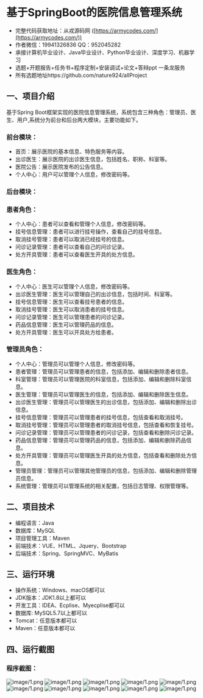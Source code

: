 基于SpringBoot的医院信息管理系统
=
- 完整代码获取地址：从戎源码网 ([https://armycodes.com/](https://armycodes.com/))
- 作者微信：19941326836  QQ：952045282 
- 承接计算机毕业设计、Java毕业设计、Python毕业设计、深度学习、机器学习
- 选题+开题报告+任务书+程序定制+安装调试+论文+答辩ppt 一条龙服务
- 所有选题地址https://github.com/nature924/allProject

一、项目介绍
---
基于Spring Boot框架实现的医院信息管理系统，系统包含三种角色：管理员、医生、用户,系统分为前台和后台两大模块，主要功能如下。


### 前台模块：
- 首页：展示医院的基本信息、特色服务等内容。
- 出诊医生：展示医院的出诊医生信息，包括姓名、职称、科室等。
- 医院公告：展示医院发布的公告信息。
- 个人中心：用户可以管理个人信息，修改密码等。

### 后台模块：
### 患者角色：
- 个人中心：患者可以查看和管理个人信息，修改密码等。
- 挂号信息管理：患者可以进行挂号操作，查看自己的挂号信息。
- 取消挂号管理：患者可以取消已经挂号的信息。
- 问诊记录管理：患者可以查看自己的问诊记录。
- 处方开具管理：患者可以查看医生开具的处方信息。

### 医生角色：
- 个人中心：医生可以管理个人信息，修改密码等。
- 出诊医生管理：医生可以管理自己的出诊信息，包括时间、科室等。
- 挂号信息管理：医生可以查看挂号患者的信息。
- 取消挂号管理：医生可以取消患者的挂号信息。
- 问诊记录管理：医生可以管理患者的问诊记录。
- 药品信息管理：医生可以管理药品的信息。
- 处方开具管理：医生可以开具处方给患者。

### 管理员角色：
- 个人中心：管理员可以管理个人信息，修改密码等。
- 患者管理：管理员可以管理患者的信息，包括添加、编辑和删除患者信息。
- 科室管理：管理员可以管理医院的科室信息，包括添加、编辑和删除科室信息。
- 医生管理：管理员可以管理医生的信息，包括添加、编辑和删除医生信息。
- 出诊医生管理：管理员可以管理医生的出诊信息，包括添加、编辑和删除出诊信息。
- 挂号信息管理：管理员可以管理患者的挂号信息，包括查看和取消挂号。
- 取消挂号管理：管理员可以管理患者的取消挂号信息，包括查看和恢复挂号。
- 问诊记录管理：管理员可以管理患者的问诊记录，包括查看和删除问诊记录。
- 药品信息管理：管理员可以管理药品的信息，包括添加、编辑和删除药品信息。
- 处方开具管理：管理员可以管理医生开具的处方信息，包括查看和删除处方信息。
- 管理员管理：管理员可以管理其他管理员的信息，包括添加、编辑和删除管理员信息。
- 系统管理：管理员可以管理系统的相关配置，包括日志管理、权限管理等。



二、项目技术
---
- 编程语言：Java
- 数据库：MySQL
- 项目管理工具：Maven
- 前端技术：VUE、HTML、Jquery、Bootstrap
- 后端技术：Spring、SpringMVC、MyBatis

三、运行环境
---
- 操作系统：Windows、macOS都可以
- JDK版本：JDK1.8以上都可以
- 开发工具：IDEA、Ecplise、Myecplise都可以
- 数据库: MySQL5.7以上都可以
- Tomcat：任意版本都可以
- Maven：任意版本都可以

四、运行截图
---

### 程序截图：
![image/1.png](image/1.png)
![image/1.png](image/2.png)
![image/1.png](image/3.png)
![image/1.png](image/4.png)
![image/1.png](image/5.png)
![image/1.png](image/6.png)
![image/1.png](image/7.png)
![image/1.png](image/8.png)
![image/1.png](image/9.png)
![image/1.png](image/10.png)

